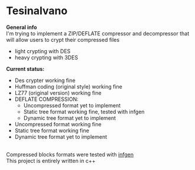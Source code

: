 # TesinaIvano

<b>General info</b><br>
I'm trying to implement a ZIP/DEFLATE compressor and decompressor that will allow users to crypt their compressed files
<ul>
<li>light crypting with DES</li>
<li>heavy crypting with 3DES</li>
</ul>

<b>Current status: </b>
<ul>
  <li>Des crypter working fine</li>
  <li>Huffman coding (original style) working fine</li>
  <li>LZ77 (original version) working fine</li>
  <li>DEFLATE COMPRESSION:
    <ul>
    <li>Uncompressed format yet to implement</li>
    <li>Static tree format working fine, tested with infgen</li>
    <li>Dynamic tree format yet to implement</li>
    </ul>
    <li>Uncompressed format working fine</li>
    <li>Static tree format working fine</li>
    <li>Dynamic tree format yet to implement</li>
    </ul><br>
    Compressed blocks formats were tested with <a href = "https://github.com/madler/infgen">infgen</a> 
  </li>
 </ul>
 </br>
 This project is entirely written in c++
